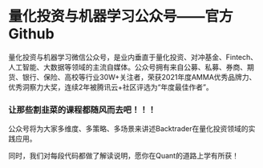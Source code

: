 # 量化投资与机器学习公众号——官方Github

量化投资与机器学习微信公众号，是业内垂直于量化投资、对冲基金、Fintech、人工智能、大数据等领域的主流自媒体。公众号拥有来自公募、私募、券商、期货、银行、保险、高校等行业30W+关注者，荣获2021年度AMMA优秀品牌力、优秀洞察力大奖，连续2年被腾讯云+社区评选为“年度最佳作者”。

### **让那些割韭菜的课程都随风而去吧！！！**

公众号将为大家多维度、多策略、多场景来讲述Backtrader在量化投资领域的实践应用。

同时，我们对每段代码都做了解读说明，愿你在Quant的道路上学有所获！  
